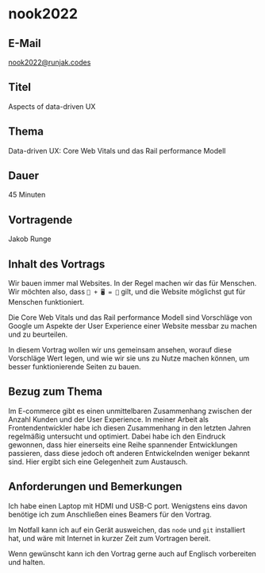 # nook2022

## E-Mail

nook2022@runjak.codes

## Titel

Aspects of data-driven UX

## Thema

Data-driven UX: Core Web Vitals und das Rail performance Modell

## Dauer

45 Minuten

## Vortragende

Jakob Runge

## Inhalt des Vortrags

Wir bauen immer mal Websites. In der Regel machen wir das für Menschen.
Wir möchten also, dass `🧠 + 🖥️ = 💖` gilt, und die Website möglichst gut für Menschen funktioniert.

Die Core Web Vitals und das Rail performance Modell sind Vorschläge von Google
um Aspekte der User Experience einer Website messbar zu machen und zu beurteilen.

In diesem Vortrag wollen wir uns gemeinsam ansehen, worauf diese Vorschläge Wert legen,
und wie wir sie uns zu Nutze machen können, um besser funktionierende Seiten zu bauen.

## Bezug zum Thema

Im E-commerce gibt es einen unmittelbaren Zusammenhang zwischen der Anzahl Kunden und der User Experience.
In meiner Arbeit als Frontendentwickler habe ich diesen Zusammenhang
in den letzten Jahren regelmäßig untersucht und optimiert.
Dabei habe ich den Eindruck gewonnen, dass hier einerseits eine Reihe spannender Entwicklungen passieren,
dass diese jedoch oft anderen Entwickelnden weniger bekannt sind.
Hier ergibt sich eine Gelegenheit zum Austausch.

## Anforderungen und Bemerkungen

Ich habe einen Laptop mit HDMI und USB-C port.
Wenigstens eins davon benötige ich zum Anschließen eines Beamers für den Vortrag.

Im Notfall kann ich auf ein Gerät ausweichen, das `node` und `git` installiert hat,
und wäre mit Internet in kurzer Zeit zum Vortragen bereit.

Wenn gewünscht kann ich den Vortrag gerne auch auf Englisch vorbereiten und halten.
